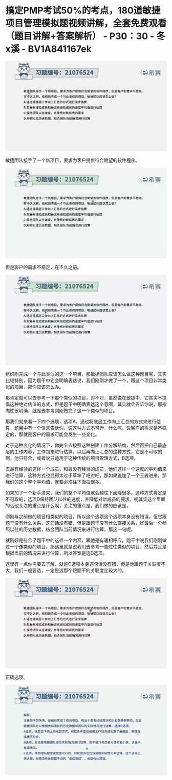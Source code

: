 # 搞定PMP考试50%的考点，180道敏捷项目管理模拟题视频讲解，全套免费观看（题目讲解+答案解析） - P30：30 - 冬x溪 - BV1A841167ek

![](img/d67d2dfddd414cbb9e0689d1d19f40c7_0.png)

敏捷团队接手了一个新项目，要求为客户提供符合期望的软件程序。

![](img/d67d2dfddd414cbb9e0689d1d19f40c7_2.png)

但是客户的需求不稳定，在不久之前。

![](img/d67d2dfddd414cbb9e0689d1d19f40c7_4.png)

组织刚完成一个与此类似的这一个项目，那敏捷团队应该怎么做这种题目呢，其实比较特别，因为题干中它会明确表达说，我们刚刚才做了一个，跟这个项目非常类似的项目，那你应该怎么办。

那肯定就可以去参考一下那个类似的项目，对不对，虽然说在敏捷中，它其实不提倡这种绝对估值的方式，但是题干中明确表达这个意图，其实就会告诉你说，那指向性很明确，就是去参考刚刚做完了这一个类似的项目。

那我们就来看一下四个选项，选项A，通过将底层工作向上汇总的方式来进行估算，题目中有一个信息告诉你，说这种方式不可行，什么呢，说客户的需求是不稳定的，那就是客户的需求可能会发生一些变化。

对于这种变化的情况下，你完全去按照这种创建工作分解结构，然后再把自己最底层的工作内容，工作包来进行估算，以后再向上汇总的这种方式，它是不可取的啊，他只符合，或者说只适用于这种传统的项目管理方式，B选项。

去最有经验的这样一个成员，和最没有经验的成员，他们这样一个速度的平均值来进行估算，这种方式也显得太过于草率了吧对吧，那如果说加了一个王者进来，那我们的这个整个平均值，就要必须往下面拉很多。

如果加了一个新手进来，我们的整个平均值就会越往下面降很多，这种方式肯定是不可取的，选项D保持团队以往的速度，并降低对新成员的要求，呃其实这个里面的话他关注的重点是什么啊，关注的重点是，我们做的应该是。

刚刚与之前做的项目相类似的项目，所以这个选项这个选项本身没有错误，但它跟题干没有什么关系，这句话没有错，但是跟题干没有什么直接关系，好最后一个参照以往的历史数据，结合团队当前情况来进行估算，那这一句呢。

就刚好是符合了题干中的这样一个内容，跟他是有遥相呼应，题干中说我们刚刚做过一个像类似的项目，那这里就是说我们去参考一些过往类似的项目，然后并且是根据当前的情况来进行估算，所以答案是选D选项。

这里有一点你需要去了解，就是C选项本身这句话没有错，但是他跟题干关联度不大，我们一般要选，一定是选那个跟题干的关联度比较大的。



![](img/d67d2dfddd414cbb9e0689d1d19f40c7_6.png)

正确选项。

![](img/d67d2dfddd414cbb9e0689d1d19f40c7_8.png)